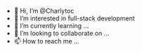 - 👋 Hi, I’m @Charlytoc
- 👀 I’m interested in full-stack development
- 🌱 I’m currently learning ...
- 💞️ I’m looking to collaborate on ...
- 📫 How to reach me ...

<!---
Charlytoc/Charlytoc is a ✨ special ✨ repository because its `README.md` (this file) appears on your GitHub profile.
You can click the Preview link to take a look at your changes.
--->
